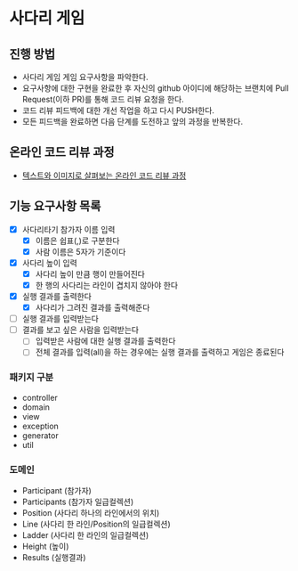 # 사다리 게임
## 진행 방법
* 사다리 게임 게임 요구사항을 파악한다.
* 요구사항에 대한 구현을 완료한 후 자신의 github 아이디에 해당하는 브랜치에 Pull Request(이하 PR)를 통해 코드 리뷰 요청을 한다.
* 코드 리뷰 피드백에 대한 개선 작업을 하고 다시 PUSH한다.
* 모든 피드백을 완료하면 다음 단계를 도전하고 앞의 과정을 반복한다.

## 온라인 코드 리뷰 과정
* [텍스트와 이미지로 살펴보는 온라인 코드 리뷰 과정](https://github.com/nextstep-step/nextstep-docs/tree/master/codereview)

## 기능 요구사항 목록
- [X] 사다리타기 참가자 이름 입력
  - [X] 이름은 쉽표(,)로 구분한다
  - [X] 사람 이름은 5자가 기준이다
- [X] 사다리 높이 입력
  - [X] 사다리 높이 만큼 행이 만들어진다
  - [X] 한 행의 사다리는 라인이 겹치지 않아야 한다
- [X] 실행 결과를 출력한다
  - [X] 사다리가 그려진 결과를 출력해준다
- [ ] 실행 결과를 입력받는다
- [ ] 결과를 보고 싶은 사람을 입력받는다
  - [ ] 입력받은 사람에 대한 실행 결과를 출력한다
  - [ ] 전체 결과를 입력(all)을 하는 경우에는 실행 결과를 출력하고 게임은 종료된다

### 패키지 구분
- controller
- domain
- view
- exception
- generator
- util

### 도메인
- Participant (참가자)
- Participants (참가자 일급컬렉션)
- Position (사다리 하나의 라인에서의 위치)
- Line (사다리 한 라인/Position의 일급컬렉션)
- Ladder (사다리 한 라인의 일급컬렉션)
- Height (높이)
- Results (실행결과)